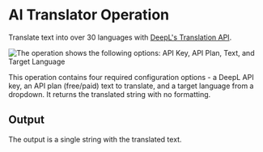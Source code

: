 # AI Translator Operation

Translate text into over 30 languages with [DeepL's Translation API](https://deepl.com).

![The operation shows the following options: API Key, API Plan, Text, and Target Language](https://raw.githubusercontent.com/directus-labs/extension-ai-translator-operation/main/docs/options.png)

This operation contains four required configuration options - a DeepL API key, an API plan (free/paid) text to translate, and a target language from a dropdown. It returns the translated string with no formatting.

## Output

The output is a single string with the translated text.
